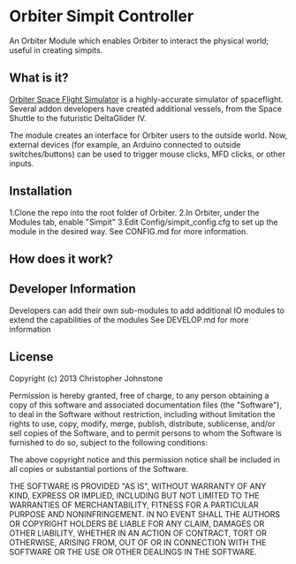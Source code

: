 Orbiter Simpit Controller
=================

An Orbiter Module which enables Orbiter to interact the physical world; useful in creating simpits.

What is it?
-----------
[Orbiter Space Flight Simulator](http://orbit.medphys.ucl.ac.uk/) is a highly-accurate simulator of spaceflight.
Several addon developers have created additional vessels, from the Space Shuttle to the futuristic DeltaGlider IV.

The module creates an interface for Orbiter users to the outside world.  Now, external devices (for example, an
Arduino connected to outside switches/buttons) can be used to trigger mouse clicks, MFD clicks, or other inputs.

Installation
------------
1.Clone the repo into the root folder of Orbiter.
2.In Orbiter, under the Modules tab, enable "Simpit"
3.Edit Config/simpit_config.cfg to set up the module in the desired way.  See CONFIG.md for more information.

How does it work?
-----------------



Developer Information
---------------------
Developers can add their own sub-modules to add additional IO modules to extend the capabilities of the modules
See DEVELOP.md for more information

License
-------
Copyright (c) 2013 Christopher Johnstone

Permission is hereby granted, free of charge, to any person obtaining a copy
of this software and associated documentation files (the "Software"), to deal
in the Software without restriction, including without limitation the rights
to use, copy, modify, merge, publish, distribute, sublicense, and/or sell
copies of the Software, and to permit persons to whom the Software is
furnished to do so, subject to the following conditions:

The above copyright notice and this permission notice shall be included in
all copies or substantial portions of the Software.

THE SOFTWARE IS PROVIDED "AS IS", WITHOUT WARRANTY OF ANY KIND, EXPRESS OR
IMPLIED, INCLUDING BUT NOT LIMITED TO THE WARRANTIES OF MERCHANTABILITY,
FITNESS FOR A PARTICULAR PURPOSE AND NONINFRINGEMENT. IN NO EVENT SHALL THE
AUTHORS OR COPYRIGHT HOLDERS BE LIABLE FOR ANY CLAIM, DAMAGES OR OTHER
LIABILITY, WHETHER IN AN ACTION OF CONTRACT, TORT OR OTHERWISE, ARISING FROM,
OUT OF OR IN CONNECTION WITH THE SOFTWARE OR THE USE OR OTHER DEALINGS IN
THE SOFTWARE.
